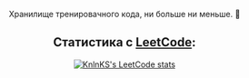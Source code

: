 <div align="center"/>

Хранилище тренировачного кода, ни больше ни меньше. 🥴

## Статистика с [LeetCode](https://leetcode.com/khaphachao-phrachao/):

[![KnlnKS's LeetCode stats](https://leetcode-stats-six.vercel.app/api?username=khaphachao-phrachao)](https://github.com/madushadhanushka/github-readme)
